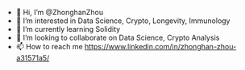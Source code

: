 - 👋 Hi, I’m @ZhonghanZhou
- 👀 I’m interested in Data Science, Crypto, Longevity, Immunology
- 🌱 I’m currently learning Solidity
- 💞️ I’m looking to collaborate on Data Science, Crypto Analysis
- 📫 How to reach me https://www.linkedin.com/in/zhonghan-zhou-a31571a5/

<!---
ZhonghanZhou/ZhonghanZhou is a ✨ special ✨ repository because its `README.md` (this file) appears on your GitHub profile.
You can click the Preview link to take a look at your changes.
--->
